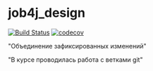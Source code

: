# job4j_design
[![Build Status](https://travis-ci.com/AlexanderBanar/job4j_design.svg?branch=master)](https://travis-ci.com/AlexanderBanar/job4j_design)
[![codecov](https://codecov.io/gh/AlexanderBanar/job4j_design/branch/master/graph/badge.svg?token=5HL963X7GN)](https://codecov.io/gh/AlexanderBanar/job4j_design)

"Объединение зафиксированных изменений"

"В курсе проводилась работа с ветками git"